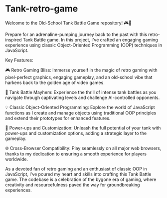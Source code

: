 # Tank-retro-game

Welcome to the Old-School Tank Battle Game repository! 🎮🚀

Prepare for an adrenaline-pumping journey back to the past with this retro-inspired Tank Battle game. In this project, I've crafted an engaging gaming experience using classic Object-Oriented Programming (OOP) techniques in JavaScript.

Key Features:

🎮 Retro Gaming Bliss: Immerse yourself in the magic of retro gaming with pixel-perfect graphics, engaging gameplay, and an old-school vibe that harkens back to the golden age of video games.

🚀 Tank Battle Mayhem: Experience the thrill of intense tank battles as you navigate through captivating levels and challenge AI-controlled opponents.

💡 Classic Object-Oriented Programming: Explore the world of JavaScript functions as I create and manage objects using traditional OOP principles and extend their prototypes for enhanced features.

🔧 Power-ups and Customization: Unleash the full potential of your tank with power-ups and customization options, adding a strategic layer to the gameplay.

🌐 Cross-Browser Compatibility: Play seamlessly on all major web browsers, thanks to my dedication to ensuring a smooth experience for players worldwide.

As a devoted fan of retro gaming and an enthusiast of classic OOP in JavaScript, I've poured my heart and skills into crafting this Tank Battle game. The codebase is a celebration of the bygone era of gaming, where creativity and resourcefulness paved the way for groundbreaking experiences.